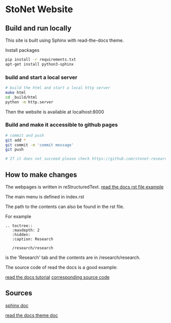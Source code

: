 # StoNet Website

## Build and run locally

This site is built using Sphinx with read-the-docs theme.

Install packages

```bash
pip install -r requirements.txt
apt-get install python3-sphinx
```

### build and start a local server

```bash
# build the html and start a local http server
make html
cd _build/html
python -m http.server
```

Then the website is available at localhost:8000

### Build and make it accessible to github pages

```bash
# commit and push
git add *
git commit -m 'commit message'
git push

# If it does not succeed please check https://github.com/stonet-research/stonet-research.github.io/actions or the `Deployments` branch.
```

## How to make changes

The webpages is written in reStructuredText.
[read the docs rst file example](https://draft-edx-style-guide.readthedocs.io/en/latest/ExampleRSTFile.html)

The main menu is defined in index.rst

The path to the contents can also be found in the rst file.

For example

```
.. toctree::
   :maxdepth: 2
   :hidden:
   :caption: Research

   /research/research

```

is the 'Research' tab and the contents are in /research/research.

The source code of read the docs is a good example:

[read the docs tutorial](https://docs.readthedocs.io/en/stable/tutorial/)
[corresponding source code](https://github.com/readthedocs/readthedocs.org/blob/c5ce36eefa5c54eeb66497a01c7e091afd56bb76/docs/user/tutorial/index.rst)

## Sources

[sphinx doc](https://www.sphinx-doc.org/en/master/index.html)

[read the docs theme doc](https://sphinx-rtd-theme.readthedocs.io/en/stable/installing.html)
